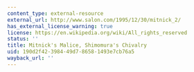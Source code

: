 ```yaml
---
content_type: external-resource
external_url: http://www.salon.com/1995/12/30/mitnick_2/
has_external_license_warning: true
license: https://en.wikipedia.org/wiki/All_rights_reserved
status: ''
title: Mitnick's Malice, Shimomura's Chivalry
uid: 190d2f42-3984-49d7-8658-1493e7cb76a5
wayback_url: ''
---
```

